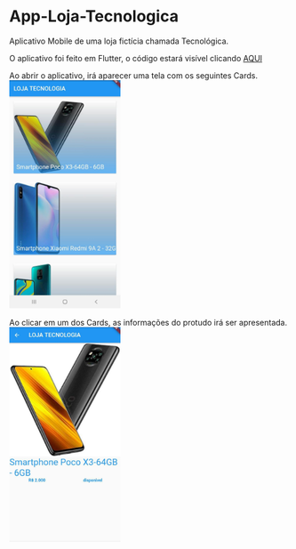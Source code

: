 # App-Loja-Tecnologica
Aplicativo Mobile de uma loja fictícia chamada Tecnológica. 

O aplicativo foi feito em Flutter, o código estará visível clicando <a href="https://github.com/pvictor1206/App-Loja-Tecnologica/tree/main/lib">AQUI</a>

Ao abrir o aplicativo, irá aparecer uma tela com os seguintes Cards. <br>
<img src="https://github.com/pvictor1206/App-Loja-Tecnologica/blob/main/imagens/img01.jpeg" width="200"> <br>

Ao clicar em um dos Cards, as informações do protudo irá ser apresentada. <br>
<img src="https://github.com/pvictor1206/App-Loja-Tecnologica/blob/main/imagens/img02.jpeg" width="200"> 
